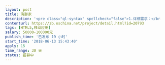 ```yaml
---                
layout: post       
title: 海豚家           
description: '<pre class="ql-syntax" spellcheck="false">1.详细需求：</br></br>a)根据公司的小程序和公众号，开发对应的IOS版本的app；</br></br>2.验收标准：</br></br>a)所有功能完好可用；</br></br>3.团队要求</br></br>a)希望找一个有丰富经验的团队/公司承接这个项目</br></br>b)希望团队最好能有2人参加此项目；</br></pre><p><br></p>'     
contenturl: https://zb.oschina.net/project/detail.html?id=20793      
tags: [HTML5,移动应用]            
salary: 50000-100000元          
publish_time: '已发布 19 小时'         
start_time: '2018-06-13 15:43:40'           
apply: 15                   
time_range: 30 天              
status: 招募中                  
---                 
```

